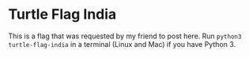 # Turtle Flag India

This is a flag that was requested by my friend to post here. Run `python3 turtle-flag-india` in a terminal (Linux and Mac) if you have Python 3.
